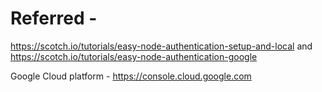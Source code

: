 # Referred - 
https://scotch.io/tutorials/easy-node-authentication-setup-and-local and
https://scotch.io/tutorials/easy-node-authentication-google


Google Cloud platform - https://console.cloud.google.com